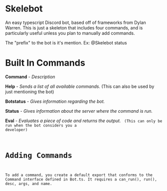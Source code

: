 # Skelebot
An easy typescript Discord bot, based off of frameworks from Dylan Warren. This is just a skeleton that includes four commands, and is particularly useful unless you plan to manually add commands.

The "prefix" to the bot is it's mention. Ex:
@Skelebot status

# Built In Commands

**Command** - *Description* <Arguments>

**Help** - *Sends a list of all available commands.* (This can also be used by just mentioning the bot)

**Botstatus** - *Gives information regarding the bot.*

**Status** - *Gives information about the server where the command is run.*

**Eval** - *Evaluates a piece of code and returns the output.* <CODE> (This can only be run when the bot considers you a developer)

# Adding Commands
To add a command, you create a default export that conforms to the Command interface defined in Bot.ts. It requires a can_run(), run(), desc, args, and name.

